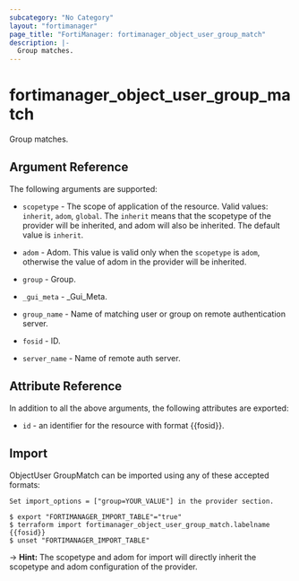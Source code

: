```yaml
---
subcategory: "No Category"
layout: "fortimanager"
page_title: "FortiManager: fortimanager_object_user_group_match"
description: |-
  Group matches.
---
```


# fortimanager_object_user_group_match
Group matches.

## Argument Reference


The following arguments are supported:

* `scopetype` - The scope of application of the resource. Valid values: `inherit`, `adom`, `global`. The `inherit` means that the scopetype of the provider will be inherited, and adom will also be inherited. The default value is `inherit`.
* `adom` - Adom. This value is valid only when the `scopetype` is `adom`, otherwise the value of adom in the provider will be inherited.
* `group` - Group.

* `_gui_meta` - _Gui_Meta.
* `group_name` - Name of matching user or group on remote authentication server.
* `fosid` - ID.
* `server_name` - Name of remote auth server.


## Attribute Reference

In addition to all the above arguments, the following attributes are exported:
* `id` - an identifier for the resource with format {{fosid}}.

## Import

ObjectUser GroupMatch can be imported using any of these accepted formats:
```
Set import_options = ["group=YOUR_VALUE"] in the provider section.

$ export "FORTIMANAGER_IMPORT_TABLE"="true"
$ terraform import fortimanager_object_user_group_match.labelname {{fosid}}
$ unset "FORTIMANAGER_IMPORT_TABLE"
```
-> **Hint:** The scopetype and adom for import will directly inherit the scopetype and adom configuration of the provider.
